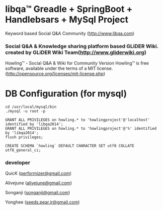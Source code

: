 # libqa™ Greadle + SpringBoot + Handlebsars + MySql Project  
Keyword based Social Q&A Community  (http://www.libqa.com)

### Social Q&A & Knowledge sharing platform based GLiDER Wiki. created by GLiDER Wiki Team(http://www.gliderwiki.org)

Howling™  - Social Q&A & Wiki for Community Version
Howling™ is free software, available under the terms of a MIT license.(http://opensource.org/licenses/mit-license.php)

DB Configuration (for mysql)
=======
```
cd /usr/local/mysql/bin 
./mysql -u root -p 

GRANT ALL PRIVILEGES on howling.* to 'howlingproject'@'localhost' identified by 'libqa2014';
GRANT ALL PRIVILEGES on howling.* to 'howlingproject'@'%' identified by 'libqa2014';
flush privileges;

CREATE SCHEMA `howling` DEFAULT CHARACTER SET utf8 COLLATE utf8_general_ci;
```

### developer 


QuicK (performizer@gmail.com)

Alivejune (alivejune@gmail.com)

Songanji (songanji@gmail.com)

Yonghee (seeds.pear.jr@gmail.com)

